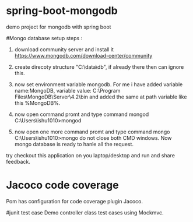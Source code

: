 # spring-boot-mongodb
demo project for mongodb  with spring boot

#Mongo database setup steps :
1. download community server and install it
https://www.mongodb.com/download-center/community

2. create direcoty structure "C:\data\db", if already there then can ignore this.

3. now set environment variable mongodb.
For me i have added variable name:MongoDB, variable value: C:\Program Files\MongoDB\Server\4.2\bin and added the same at path variable like this %MongoDB%.

4. now open command promt  and type command mongod
C:\Users\ishu1010>mongod

5. now open one more command promt  and type command mongo
C:\Users\ishu1010>mongo
do not close both CMD windows.
Now mongo database is ready to hanle all the request.

try checkout this application on you laptop/desktop and run and share feedback.


# Jacoco code coverage 
Pom has configuration for code coverage plugin Jacoco.

#junit test case
Demo controller class test cases using Mockmvc.


